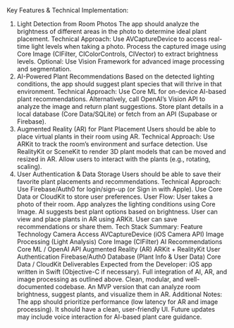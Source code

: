 Key Features & Technical Implementation:

1. Light Detection from Room Photos
   The app should analyze the brightness of different areas in the photo to determine ideal plant placement.
   Technical Approach:
   Use AVCaptureDevice to access real-time light levels when taking a photo.
   Process the captured image using Core Image (CIFilter, CIColorControls, CIVector) to extract brightness levels.
   Optional: Use Vision Framework for advanced image processing and segmentation.
2. AI-Powered Plant Recommendations
   Based on the detected lighting conditions, the app should suggest plant species that will thrive in that environment.
   Technical Approach:
   Use Core ML for on-device AI-based plant recommendations.
   Alternatively, call OpenAI’s Vision API to analyze the image and return plant suggestions.
   Store plant details in a local database (Core Data/SQLite) or fetch from an API (Supabase or Firebase).
3. Augmented Reality (AR) for Plant Placement
   Users should be able to place virtual plants in their room using AR.
   Technical Approach:
   Use ARKit to track the room’s environment and surface detection.
   Use RealityKit or SceneKit to render 3D plant models that can be moved and resized in AR.
   Allow users to interact with the plants (e.g., rotating, scaling).
4. User Authentication & Data Storage
   Users should be able to save their favorite plant placements and recommendations.
   Technical Approach:
   Use Firebase/Auth0 for login/sign-up (or Sign in with Apple).
   Use Core Data or CloudKit to store user preferences.
   User Flow:
   User takes a photo of their room.
   App analyzes the lighting conditions using Core Image.
   AI suggests best plant options based on brightness.
   User can view and place plants in AR using ARKit.
   User can save recommendations or share them.
   Tech Stack Summary:
   Feature Technology
   Camera Access AVCaptureDevice (iOS Camera API)
   Image Processing (Light Analysis) Core Image (CIFilter)
   AI Recommendations Core ML / OpenAI API
   Augmented Reality (AR) ARKit + RealityKit
   User Authentication Firebase/Auth0
   Database (Plant Info & User Data) Core Data / CloudKit
   Deliverables Expected from the Developer:
   iOS app written in Swift (Objective-C if necessary).
   Full integration of AI, AR, and image processing as outlined above.
   Clean, modular, and well-documented codebase.
   An MVP version that can analyze room brightness, suggest plants, and visualize them in AR.
   Additional Notes:
   The app should prioritize performance (low latency for AR and image processing).
   It should have a clean, user-friendly UI.
   Future updates may include voice interaction for AI-based plant care guidance.
